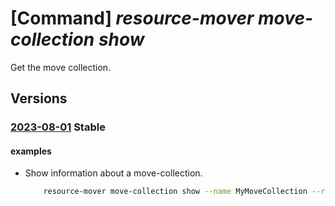 # [Command] _resource-mover move-collection show_

Get the move collection.

## Versions

### [2023-08-01](/Resources/mgmt-plane/L3N1YnNjcmlwdGlvbnMve30vcmVzb3VyY2Vncm91cHMve30vcHJvdmlkZXJzL21pY3Jvc29mdC5taWdyYXRlL21vdmVjb2xsZWN0aW9ucy97fQ==/2023-08-01.xml) **Stable**

<!-- mgmt-plane /subscriptions/{}/resourcegroups/{}/providers/microsoft.migrate/movecollections/{} 2023-08-01 -->

#### examples

- Show information about a move-collection.
    ```bash
        resource-mover move-collection show --name MyMoveCollection --resource-group MyResourceGroup
    ```
